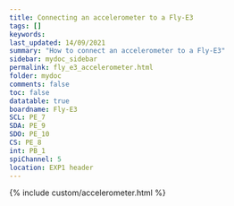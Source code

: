 ```yaml
---
title: Connecting an accelerometer to a Fly-E3
tags: []
keywords: 
last_updated: 14/09/2021
summary: "How to connect an accelerometer to a Fly-E3"
sidebar: mydoc_sidebar
permalink: fly_e3_accelerometer.html
folder: mydoc
comments: false
toc: false
datatable: true
boardname: Fly-E3
SCL: PE_7
SDA: PE_9
SDO: PE_10
CS: PE_8
int: PB_1
spiChannel: 5
location: EXP1 header
---
```


{% include custom/accelerometer.html %}
